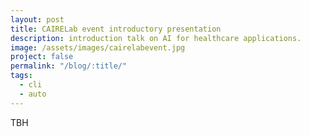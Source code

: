 ```yaml
---
layout: post
title: CAIRELab event introductory presentation
description: introduction talk on AI for healthcare applications.
image: /assets/images/cairelabevent.jpg
project: false
permalink: "/blog/:title/"
tags:
  - cli
  - auto
---
```


TBH
